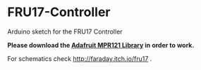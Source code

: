 # FRU17-Controller
Arduino sketch for the FRU17 Controller

**Please download the [Adafruit MPR121 Library](https://github.com/adafruit/Adafruit_MPR121) in order to work.** 

For schematics check http://faraday.itch.io/fru17 .
